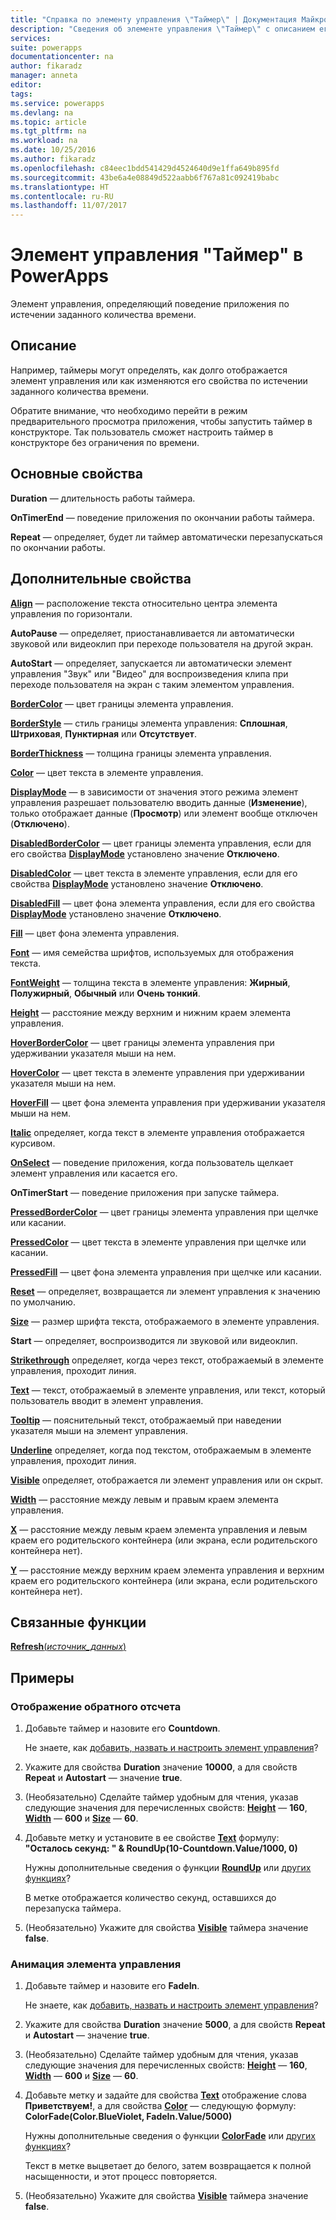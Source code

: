 ```yaml
---
title: "Справка по элементу управления \"Таймер\" | Документация Майкрософт"
description: "Сведения об элементе управления \"Таймер\" с описанием его свойств и примерами"
services: 
suite: powerapps
documentationcenter: na
author: fikaradz
manager: anneta
editor: 
tags: 
ms.service: powerapps
ms.devlang: na
ms.topic: article
ms.tgt_pltfrm: na
ms.workload: na
ms.date: 10/25/2016
ms.author: fikaradz
ms.openlocfilehash: c84eec1bdd541429d4524640d9e1ffa649b895fd
ms.sourcegitcommit: 43be6a4e08849d522aabb6f767a81c092419babc
ms.translationtype: HT
ms.contentlocale: ru-RU
ms.lasthandoff: 11/07/2017
---
```

# <a name="timer-control-in-powerapps"></a>Элемент управления "Таймер" в PowerApps
Элемент управления, определяющий поведение приложения по истечении заданного количества времени.

## <a name="description"></a>Описание
Например, таймеры могут определять, как долго отображается элемент управления или как изменяются его свойства по истечении заданного количества времени.

Обратите внимание, что необходимо перейти в режим предварительного просмотра приложения, чтобы запустить таймер в конструкторе.  Так пользователь сможет настроить таймер в конструкторе без ограничения по времени.

## <a name="key-properties"></a>Основные свойства
**Duration** — длительность работы таймера.

**OnTimerEnd** — поведение приложения по окончании работы таймера.

**Repeat** — определяет, будет ли таймер автоматически перезапускаться по окончании работы.

## <a name="additional-properties"></a>Дополнительные свойства
**[Align](properties-text.md)** — расположение текста относительно центра элемента управления по горизонтали.

**AutoPause** — определяет, приостанавливается ли автоматически звуковой или видеоклип при переходе пользователя на другой экран.

**AutoStart** — определяет, запускается ли автоматически элемент управления "Звук" или "Видео" для воспроизведения клипа при переходе пользователя на экран с таким элементом управления.

**[BorderColor](properties-color-border.md)** — цвет границы элемента управления.

**[BorderStyle](properties-color-border.md)** — стиль границы элемента управления: **Сплошная**, **Штриховая**, **Пунктирная** или **Отсутствует**.

**[BorderThickness](properties-color-border.md)** — толщина границы элемента управления.

**[Color](properties-color-border.md)** — цвет текста в элементе управления.

**[DisplayMode](properties-core.md)** — в зависимости от значения этого режима элемент управления разрешает пользователю вводить данные (**Изменение**), только отображает данные (**Просмотр**) или элемент вообще отключен (**Отключено**).

**[DisabledBorderColor](properties-color-border.md)** — цвет границы элемента управления, если для его свойства **[DisplayMode](properties-core.md)** установлено значение **Отключено**.

**[DisabledColor](properties-color-border.md)** — цвет текста в элементе управления, если для его свойства **[DisplayMode](properties-core.md)** установлено значение **Отключено**.

**[DisabledFill](properties-color-border.md)** — цвет фона элемента управления, если для его свойства **[DisplayMode](properties-core.md)** установлено значение **Отключено**.

**[Fill](properties-color-border.md)** — цвет фона элемента управления.

**[Font](properties-text.md)** — имя семейства шрифтов, используемых для отображения текста.

**[FontWeight](properties-text.md)** — толщина текста в элементе управления: **Жирный**, **Полужирный**, **Обычный** или **Очень тонкий**.

**[Height](properties-size-location.md)** — расстояние между верхним и нижним краем элемента управления.

**[HoverBorderColor](properties-color-border.md)** — цвет границы элемента управления при удерживании указателя мыши на нем.

**[HoverColor](properties-color-border.md)** — цвет текста в элементе управления при удерживании указателя мыши на нем.

**[HoverFill](properties-color-border.md)** — цвет фона элемента управления при удерживании указателя мыши на нем.

**[Italic](properties-text.md)** определяет, когда текст в элементе управления отображается курсивом.

**[OnSelect](properties-core.md)** — поведение приложения, когда пользователь щелкает элемент управления или касается его.

**OnTimerStart** — поведение приложения при запуске таймера.

**[PressedBorderColor](properties-color-border.md)** — цвет границы элемента управления при щелчке или касании.

**[PressedColor](properties-color-border.md)** — цвет текста в элементе управления при щелчке или касании.

**[PressedFill](properties-color-border.md)** — цвет фона элемента управления при щелчке или касании.

**[Reset](properties-core.md)** — определяет, возвращается ли элемент управления к значению по умолчанию.

**[Size](properties-text.md)** — размер шрифта текста, отображаемого в элементе управления.

**Start** — определяет, воспроизводится ли звуковой или видеоклип.

**[Strikethrough](properties-text.md)** определяет, когда через текст, отображаемый в элементе управления, проходит линия.

**[Text](properties-core.md)** — текст, отображаемый в элементе управления, или текст, который пользователь вводит в элемент управления.

**[Tooltip](properties-core.md)** — пояснительный текст, отображаемый при наведении указателя мыши на элемент управления.

**[Underline](properties-text.md)** определяет, когда под текстом, отображаемым в элементе управления, проходит линия.

**[Visible](properties-core.md)** определяет, отображается ли элемент управления или он скрыт.

**[Width](properties-size-location.md)** — расстояние между левым и правым краем элемента управления.

**[X](properties-size-location.md)** — расстояние между левым краем элемента управления и левым краем его родительского контейнера (или экрана, если родительского контейнера нет).

**[Y](properties-size-location.md)** — расстояние между верхним краем элемента управления и верхним краем его родительского контейнера (или экрана, если родительского контейнера нет).

## <a name="related-functions"></a>Связанные функции
[**Refresh**(*источник_данных*)](../functions/function-refresh.md)

## <a name="examples"></a>Примеры
### <a name="show-a-countdown"></a>Отображение обратного отсчета
1. Добавьте таймер и назовите его **Countdown**.
   
    Не знаете, как [добавить, назвать и настроить элемент управления](../add-configure-controls.md)?
2. Укажите для свойства **Duration** значение **10000**, а для свойств **Repeat** и **Autostart** — значение **true**.
3. (Необязательно) Сделайте таймер удобным для чтения, указав следующие значения для перечисленных свойств: **[Height](properties-size-location.md)** — **160**, **[Width](properties-size-location.md)** — **600** и **[Size](properties-text.md)** — **60**.
4. Добавьте метку и установите в ее свойстве **[Text](properties-core.md)** формулу:
   <br>**"Осталось секунд: " & RoundUp(10-Countdown.Value/1000, 0)**
   
    Нужны дополнительные сведения о функции **[RoundUp](../functions/function-round.md)** или [других функциях](../formula-reference.md)?
   
    В метке отображается количество секунд, оставшихся до перезапуска таймера.
5. (Необязательно) Укажите для свойства **[Visible](properties-core.md)** таймера значение **false**.

### <a name="animate-a-control"></a>Анимация элемента управления
1. Добавьте таймер и назовите его **FadeIn**.
   
    Не знаете, как [добавить, назвать и настроить элемент управления](../add-configure-controls.md)?
2. Укажите для свойства **Duration** значение **5000**, а для свойств **Repeat** и **Autostart** — значение **true**.
3. (Необязательно) Сделайте таймер удобным для чтения, указав следующие значения для перечисленных свойств: **[Height](properties-size-location.md)** — **160**, **[Width](properties-size-location.md)** — **600** и **[Size](properties-text.md)** — **60**.
4. Добавьте метку и задайте для свойства **[Text](properties-core.md)** отображение слова **Приветствуем!**, а для свойства **[Color](properties-color-border.md)** — следующую формулу:
   <br>**ColorFade(Color.BlueViolet, FadeIn.Value/5000)**
   
    Нужны дополнительные сведения о функции **[ColorFade](../functions/function-colors.md)** или [других функциях](../formula-reference.md)?
   
    Текст в метке выцветает до белого, затем возвращается к полной насыщенности, и этот процесс повторяется.
5. (Необязательно) Укажите для свойства **[Visible](properties-core.md)** таймера значение **false**.

